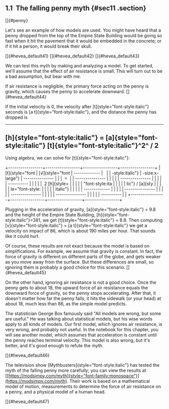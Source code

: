 ﻿1.1  The falling penny myth {#sec11 .section}
---------------------------

[]{#penny}

Let's see an example of how models are used. You might have heard that a
penny dropped from the top of the Empire State Building would be going
so fast when it hit the pavement that it would be embedded in the
concrete; or if it hit a person, it would break their skull.

[]{#hevea_default41} []{#hevea_default42} []{#hevea_default43}

We can test this myth by making and analyzing a model. To get started,
we'll assume that the effect of air resistance is small. This will turn
out to be a bad assumption, but bear with me.

If air resistance is negligible, the primary force acting on the penny
is gravity, which causes the penny to accelerate downward.
[]{#hevea_default44}

If the initial velocity is 0, the velocity after
[t]{style="font-style:italic"} seconds is [a
t]{style="font-style:italic"}, and the distance the penny has dropped is

  --------------------------------------------------------------------------------------------------------
  [h]{style="font-style:italic"} = [a]{style="font-style:italic"} [t]{style="font-style:italic"}^2^ / 2 
  --------------------------------------------------------------------------------------------------------

Using algebra, we can solve for [t]{style="font-style:italic"}:

+-----------------+-----------------+-----------------+-----------------+
| [t]{style="font | [√]{style="font |   ------------- |                 |
| -style:italic"} | -size:x-large"} | --------------- |                 |
|  =              |                 | --------------- |                 |
|                 |                 | --------------- |                 |
|                 |                 | ----------      |                 |
|                 |                 |    2 [h]{style= |                 |
|                 |                 | "font-style:ita |                 |
|                 |                 | lic"} / [a]{sty |                 |
|                 |                 | le="font-style: |                 |
|                 |                 | italic"}        |                 |
|                 |                 |   ------------- |                 |
|                 |                 | --------------- |                 |
|                 |                 | --------------- |                 |
|                 |                 | --------------- |                 |
|                 |                 | ----------      |                 |
+-----------------+-----------------+-----------------+-----------------+

Plugging in the acceleration of gravity, [a]{style="font-style:italic"}
= 9.8 and the height of the Empire State Building,
[h]{style="font-style:italic"}=381, we get
[t]{style="font-style:italic"} = 8.8. Then computing
[v]{style="font-style:italic"} = [a t]{style="font-style:italic"} we get
a velocity on impact of 86, which is about 190 miles per hour. That
sounds like it could hurt.

Of course, these results are not exact because the model is based on
simplifications. For example, we assume that gravity is constant. In
fact, the force of gravity is different on different parts of the globe,
and gets weaker as you move away from the surface. But these differences
are small, so ignoring them is probably a good choice for this scenario.
[]{#hevea_default45}

On the other hand, ignoring air resistance is not a good choice. Once
the penny gets to about 18, the upward force of air resistance equals
the downward force of gravity, so the penny stops accelerating. After
that, it doesn't matter how far the penny falls; it hits the sidewalk
(or your head) at about 18, much less than 86, as the simple model
predicts.

The statistician George Box famously said "All models are wrong, but
some are useful.\" He was talking about statistical models, but his wise
words apply to all kinds of models. Our first model, which ignores air
resistance, is very wrong, and probably not useful. In the notebook for
this chapter, you will see another model, which assumes that
acceleration is constant until the penny reaches terminal velocity. This
model is also wrong, but it's better, and it's good enough to refute the
myth.

[]{#hevea_default46}

The television show [Mythbusters]{style="font-style:italic"} has tested
the myth of the falling penny more carefully; you can view the results
at
[[https://modsimpy.com/myth]{style="font-family:monospace"}](https://modsimpy.com/myth).
Their work is based on a mathematical model of motion, measurements to
determine the force of air resistance on a penny, and a physical model
of a human head.

[]{#hevea_default47}

